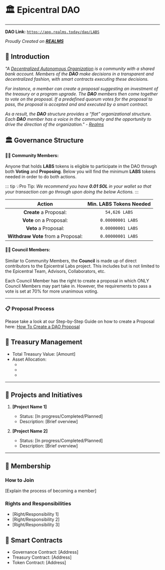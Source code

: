 # 🏛️ Epicentral DAO

---

**DAO Link:** [`https://app.realms.today/dao/LABS`](https://app.realms.today/dao/LABS)

*Proudly Created on **[REALMS](https://realms.today/)***

## 🌟 Introduction

*"A [Decentralized Autonomous Organization](/terminology#decentralized-autonomous-organization-dao) is a community with a shared bank account. Members of the **DAO** make decisions in a transparent and decentralized fashion, with smart contracts executing these decisions.*

*For instance, a member can create a proposal suggesting an investment of the treasury or a program upgrade. The **DAO** members then come together to vote on the proposal. If a predefined quorum votes for the proposal to pass, the proposal is accepted and and executed by a smart contract.*

*As a result, the **DAO** structure provides a “flat” organizational structure. Each **DAO** member has a voice in the community and the opportunity to drive the direction of the organization."* *- [Realms](https://docs.realms.today/Introduction/whatisadao)*

## 🏛️ Governance Structure

#### 👨‍🔬 Community Members:

Anyone that holds **LABS** tokens is eligible to participate in the DAO through both **Voting** and **Proposing**. Below you will find the minimum **LABS** tokens needed in order to do both actions.

::: tip 💡Pro Tip:
*We recommend you have **0.01 SOL** in your wallet so that your transaction can go through upon doing the below Actions.*
:::

| Action               | Min. LABS Tokens Needed |
|:--------------------:|:--------------------------:|
| **Create** a Proposal: | `54,626 LABS`              |
| **Vote** on a Proposal:| `0.00000001 LABS`          |
| **Veto** a Proposal:   | `0.00000001 LABS`          |
| **Withdraw Vote** from a Proposal:   | `0.00000001 LABS`          |

#### 👨‍🔬 Council Members:

Similar to Community Members, the **Council** is made up of direct contributors to the Epicentral Labs project. This includes but is not limited to the Epicentral Team, Advisors, Collaborators, etc. 

Each Council Member has the right to create a proposal in which ONLY Council Members may part take in. However, the requirements to pass a vote is set at 70% for more unanimous voting.

---

### 📋 Proposal Process

Please take a look at our Step-by-Step Guide on how to create a Proposal here: [How To Create a DAO Proposal](/epicentral-dao/proposal-voting-guide#how-to-create-a-proposal)

## 💼 Treasury Management

- Total Treasury Value: [Amount]
- Asset Allocation:
  - [Asset 1]: [Percentage]
  - [Asset 2]: [Percentage]
  - [Asset 3]: [Percentage]

---

## 🚀 Projects and Initiatives

1. **[Project Name 1]**
   - Status: [In progress/Completed/Planned]
   - Description: [Brief overview]

2. **[Project Name 2]**
   - Status: [In progress/Completed/Planned]
   - Description: [Brief overview]

---

## 🤝 Membership

### How to Join
[Explain the process of becoming a member]

### Rights and Responsibilities
- [Right/Responsibility 1]
- [Right/Responsibility 2]
- [Right/Responsibility 3]

## 🔗 Smart Contracts

- Governance Contract: [Address]
- Treasury Contract: [Address]
- Token Contract: [Address]

